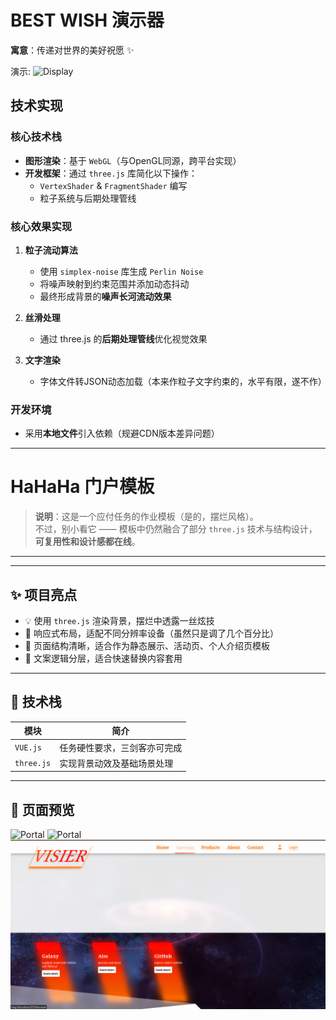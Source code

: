 # BEST WISH 演示器

​**​寓意​**​：传递对世界的美好祝愿 ✨


演示:
![Display](./img/bestwish.png)

## 技术实现

### 核心技术栈
- ​**​图形渲染​**​：基于 `WebGL`（与OpenGL同源，跨平台实现）
- ​**​开发框架​**​：通过 `three.js` 库简化以下操作：
  - `VertexShader` & `FragmentShader` 编写
  - 粒子系统与后期处理管线

### 核心效果实现
1. ​**​粒子流动算法​**​
   - 使用 `simplex-noise` 库生成 `Perlin Noise`
   - 将噪声映射到约束范围并添加动态抖动
   - 最终形成背景的​**​噪声长河流动效果​**​

2. ​**​丝滑处理​**​
   - 通过 three.js 的​**​后期处理管线​**​优化视觉效果

3. ​**​文字渲染​**​
   - 字体文件转JSON动态加载（本来作粒子文字约束的，水平有限，遂不作）

### 开发环境
- 采用​**​本地文件​**​引入依赖（规避CDN版本差异问题）

---

# HaHaHa 门户模板

> **说明**：这是一个应付任务的作业模板（是的，摆烂风格）。  
> 不过，别小看它 —— 模板中仍然融合了部分 `three.js` 技术与结构设计，**可复用性和设计感都在线**。

---


---

## ✨ 项目亮点

- 💡 使用 `three.js` 渲染背景，摆烂中透露一丝炫技
- 📐 响应式布局，适配不同分辨率设备（虽然只是调了几个百分比）
- 🧩 页面结构清晰，适合作为静态展示、活动页、个人介绍页模板
- 💬 文案逻辑分层，适合快速替换内容套用

---

## 🧱 技术栈

| 模块          | 简介                                 |
|---------------|--------------------------------------|
| `VUE.js` | 任务硬性要求，三剑客亦可完成               |
| `three.js`    | 实现背景动效及基础场景处理           |

---

## 📸 页面预览

![Portal](./img/hhh1.png)
![Portal](./img/hhh3.png)
![Portal](./img/hhh2.png)
